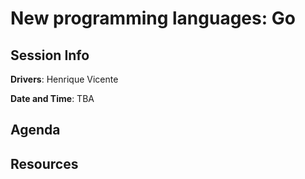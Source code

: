 # New programming languages: Go

## Session Info

**Drivers**: Henrique Vicente

**Date and Time**: TBA

## Agenda

## Resources